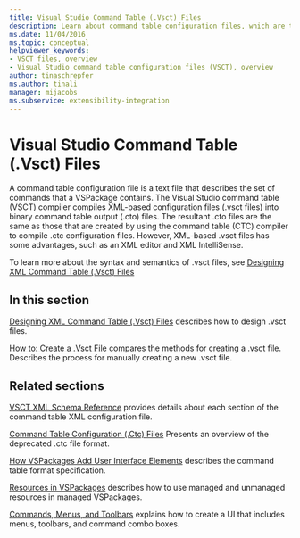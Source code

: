 ```yaml
---
title: Visual Studio Command Table (.Vsct) Files
description: Learn about command table configuration files, which are text files that describe the set of commands that a VSPackage contains.
ms.date: 11/04/2016
ms.topic: conceptual
helpviewer_keywords:
- VSCT files, overview
- Visual Studio command table configuration files (VSCT), overview
author: tinaschrepfer
ms.author: tinali
manager: mijacobs
ms.subservice: extensibility-integration
---
```

# Visual Studio Command Table (.Vsct) Files

A command table configuration file is a text file that describes the set of commands that a VSPackage contains. The Visual Studio command table (VSCT) compiler compiles XML-based configuration files (.vsct files) into binary command table output (.cto) files. The resultant .cto files are the same as those that are created by using the command table (CTC) compiler to compile .ctc configuration files. However, XML-based .vsct files has some advantages, such as an XML editor and XML IntelliSense.

 To learn more about the syntax and semantics of .vsct files, see [Designing XML Command Table (.Vsct) Files](../../extensibility/internals/designing-xml-command-table-dot-vsct-files.md)

## In this section

[Designing XML Command Table (.Vsct) Files](../../extensibility/internals/designing-xml-command-table-dot-vsct-files.md) describes how to design .vsct files.

 [How to: Create a .Vsct File](../../extensibility/internals/how-to-create-a-dot-vsct-file.md) compares the methods for creating a .vsct file. Describes the process for manually creating a new .vsct file.

## Related sections

[VSCT XML Schema Reference](../../extensibility/vsct-xml-schema-reference.md) provides details about each section of the command table XML configuration file.

 [Command Table Configuration (.Ctc) Files](/previous-versions/bb165153(v=vs.100)) Presents an overview of the deprecated .ctc file format.

 [How VSPackages Add User Interface Elements](../../extensibility/internals/how-vspackages-add-user-interface-elements.md) describes the command table format specification.

 [Resources in VSPackages](../../extensibility/internals/resources-in-vspackages.md) describes how to use managed and unmanaged resources in managed VSPackages.

 [Commands, Menus, and Toolbars](../../extensibility/internals/commands-menus-and-toolbars.md) explains how to create a UI that includes menus, toolbars, and command combo boxes.
